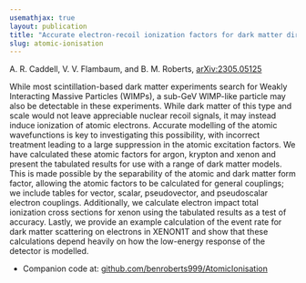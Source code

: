 ```yaml
---
usemathjax: true
layout: publication
title: "Accurate electron-recoil ionization factors for dark matter direct detection in xenon, krypton and argon"
slug: atomic-ionisation
---
```


A. R. Caddell, V. V. Flambaum, and B. M. Roberts, [arXiv:2305.05125](https://arxiv.org/abs/2305.05125)

While most scintillation-based dark matter experiments search for Weakly Interacting Massive Particles (WIMPs), a sub-GeV WIMP-like particle may also be detectable in these experiments. While dark matter of this type and scale would not leave appreciable nuclear recoil signals, it may instead induce ionization of atomic electrons. Accurate modelling of the atomic wavefunctions is key to investigating this possibility, with incorrect treatment leading to a large suppression in the atomic excitation factors. We have calculated these atomic factors for argon, krypton and xenon and present the tabulated results for use with a range of dark matter models. This is made possible by the separability of the atomic and dark matter form factor, allowing the atomic factors to be calculated for general couplings; we include tables for vector, scalar, pseudovector, and pseudoscalar electron couplings. Additionally, we calculate electron impact total ionization cross sections for xenon using the tabulated results as a test of accuracy. Lastly, we provide an example calculation of the event rate for dark matter scattering on electrons in XENON1T and show that these calculations depend heavily on how the low-energy response of the detector is modelled.

* Companion code at: [github.com/benroberts999/AtomicIonisation](https://github.com/benroberts999/AtomicIonisation)
